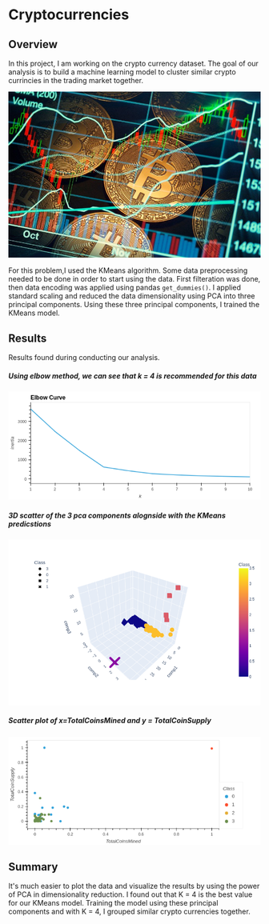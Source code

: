 # Cryptocurrencies
## Overview
In this project, I am working on the crypto currency dataset. The goal of our analysis is to build a machine learning model to cluster similar crypto currincies in the trading market together.

![intro.jpg](intro.jpg)

For this problem,I used the KMeans algorithm. Some data preprocessing needed to be done in order to start using the data. First filteration was done, then data encoding was applied using pandas `get_dummies()`. I applied standard scaling and reduced the data dimensionality using PCA into three principal components. Using these three principal components, I trained the KMeans model.

## Results

Results found during conducting our analysis.

##### Using elbow method, we can see that k = 4 is recommended for this data
![elbow.png](elbow.png)

##### 3D scatter of the 3 pca components alognside with the KMeans predicstions
![ed.png](3d.png)

##### Scatter plot of x=TotalCoinsMined and y = TotalCoinSupply
![scaled.png](scaled.png)



## Summary

It's much easier to plot the data and visualize the results by using the power of PCA in dimensionality reduction. I found out that K = 4 is the best value for our KMeans model. Training the model using these principal components and with K = 4, I grouped similar crypto currencies together.
